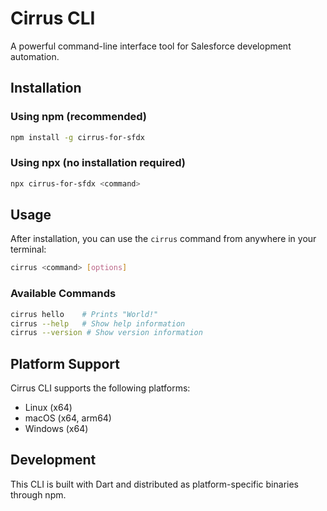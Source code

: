 # Cirrus CLI

A powerful command-line interface tool for Salesforce development automation.

## Installation

### Using npm (recommended)

```bash
npm install -g cirrus-for-sfdx
```

### Using npx (no installation required)

```bash
npx cirrus-for-sfdx <command>
```

## Usage

After installation, you can use the `cirrus` command from anywhere in your terminal:

```bash
cirrus <command> [options]
```

### Available Commands

```bash
cirrus hello    # Prints "World!"
cirrus --help   # Show help information
cirrus --version # Show version information
```

## Platform Support

Cirrus CLI supports the following platforms:
- Linux (x64)
- macOS (x64, arm64)
- Windows (x64)

## Development

This CLI is built with Dart and distributed as platform-specific binaries through npm.
